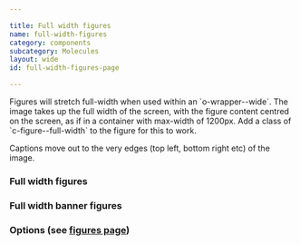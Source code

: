 ```yaml
---

title: Full width figures
name: full-width-figures
category: components
subcategory: Molecules
layout: wide
id: full-width-figures-page

---
```


<div class="lead"><p>Figures will stretch full-width when used within an `o-wrapper--wide`. The image takes up the full width of the screen, with the figure content centred on the screen, as if in a container with max-width of 1200px. Add a class of `c-figure--full-width` to the figure for this to work.</p></div>

Captions move out to the very edges (top left, bottom right etc) of the image.

### Full width figures

<script>
component("figure", { "type": "full-width", "image": "https://unsplash.it/800/400/?image=901", "caption": { "text" : "<i class=\"c-icon c-icon--camera c-figure__caption-icon\"></i> Simple text caption", "position": "bottom-right" } } )+
component("figure", { "type": "full-width", "image": "https://unsplash.it/800/400/?image=903", "caption": { "text" : "A plain caption below an image", "position": "below" } } )+
component("figure", { "type": "full-width", "image": "https://unsplash.it/1200/600/?image=905", "content": { "text" : "<h3>Alice In Wonderland</h3>\n<p>'I mean what I say,' the Mock Turtle replied in an offended tone. And  the Gryphon added 'Come, let's hear some of YOUR adventures.'</p>\n<a class=\"c-btn c-btn--medium c-btn--block c-btn--primary\" href=\"#\">Click here for more</a>", "position": "top-left", "size": "half" } } )+
component("figure", { "type": "full-width", "image": "https://unsplash.it/1200/600/?image=907", "content": { "text" : "<h3>Alice In Wonderland</h3>\n<p>'I mean what I say,' the Mock Turtle replied in an offended tone. And  the Gryphon added 'Come, let's hear some of YOUR adventures.'</p>\n<a class=\"c-btn c-btn--medium c-btn--block c-btn--primary\" href=\"#\">Click here for more</a>", "position": "bottom-right", "size": "third" } } );
</script>

### Full width banner figures

<script>
component("figure", { "type":"banner c-figure--full-width", "image": "https://unsplash.it/1200/600/?image=909", "content": { "text" : "<h3>Here's some content</h3>\n<p>Here is some content. The height of the banner will fit to the content size.</p>\n<a class=\"c-btn c-btn--medium c-btn--block c-btn--primary\" href=\"#\">Click here for more</a></div>", "position": "left", "size": "half" } } )+
component("figure", { "type":"banner c-figure--full-width", "image": "https://unsplash.it/1200/600/?image=911", "content": { "text" :"<h3>Here's some content</h3>\n<p>Here is some content. The height of the banner will fit to the content size.</p>\n<p>So if you have loads and loads of content, the banner will get taller and taller and taller.</p>\n<p>And taller.</p>\n<a class=\"c-btn c-btn--medium c-btn--block c-btn--primary\" href=\"#\">Click here for more</a>\n<p class=\"cta\"><a href=\"#\">Button using .cta</a></p>\n</div>", "position": "right", "size": "half" } } )+
component("figure", { "type":"banner c-figure--full-width", "image": "https://unsplash.it/1200/600/?image=916", "content": { "text" : "<h3>Here's some content</h3>\n<p>Here is some content. The height of the banner will fit to the content size.</p>\n<a class=\"c-btn c-btn--medium c-btn--block c-btn--primary\" href=\"#\">Click here for more</a></div>", "position": "left", "size": "third" } } )+
component("figure", { "type":"banner c-figure--full-width", "image": "https://unsplash.it/1200/600/?image=919", "content": { "text" : "<h3>Here's some content</h3>\n<p>Here is some content. The height of the banner will fit to the content size.</p>\n<a class=\"c-btn c-btn--medium c-btn--block c-btn--primary\" href=\"#\">Click here for more</a></div>", "position": "right", "size": "third" } } )+
component("figure", { "type":"banner c-figure--full-width", "image": "https://unsplash.it/1200/600/?image=921", "content": { "text" : "<h3>Here's some content</h3>\n<p>Here is some content. The height of the banner will fit to the content size.</p>\n<a class=\"c-btn c-btn--medium c-btn--block c-btn--primary\" href=\"#\">Click here for more</a></div>", "position": "left", "size": "quarter" } } )+
component("figure", { "type":"banner c-figure--full-width", "image": "https://unsplash.it/1200/600/?image=923", "content": { "text" : "<h3>Here's some content</h3>\n<p>Here is some content. The height of the banner will fit to the content size.</p>\n<a class=\"c-btn c-btn--medium c-btn--block c-btn--primary\" href=\"#\">Click here for more</a></div>", "position": "right", "size": "quarter" } } )+
component("figure", { "type":"banner c-figure--full-width", "image": "https://unsplash.it/1200/600/?image=985", "content": { "text" : "<h3>Here's some content</h3>\n<p>Here is some content. The height of the banner will fit to the content size.</p>\n<p>This content should be some information, which is illustrated well by the image beneath.</p>\n<p>The caption down there in the corner could be a description of the image, or a copyright notice relating to the image itself.</p><a class=\"c-btn c-btn--medium c-btn--block c-btn--primary\" href=\"#\">Click here for more</a></div>", "position": "left", "size": "half" }, "caption": { "text" : "<i class=\"c-icon c-icon--camera c-figure__caption-icon\"></i> Simple text caption that might end up crashing into the content", "position": "bottom-right" } } );
</script>

### Options (see [figures page](./css-components/figures.html))